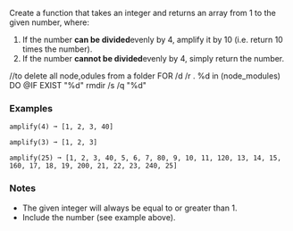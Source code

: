 Create a function that takes an integer and returns an array from 1 to the given number, where:

1.  If the number **can be divided**evenly by 4, amplify it by 10 (i.e. return 10 times the number).
2.  If the number **cannot be divided**evenly by 4, simply return the number.

//to delete all node,odules from a folder
FOR /d /r . %d in (node_modules) DO @IF EXIST "%d" rmdir /s /q "%d"

### Examples

    amplify(4) ➞ [1, 2, 3, 40]

    amplify(3) ➞ [1, 2, 3]

    amplify(25) ➞ [1, 2, 3, 40, 5, 6, 7, 80, 9, 10, 11, 120, 13, 14, 15, 160, 17, 18, 19, 200, 21, 22, 23, 240, 25]

### Notes

- The given integer will always be equal to or greater than 1.
- Include the number (see example above).
